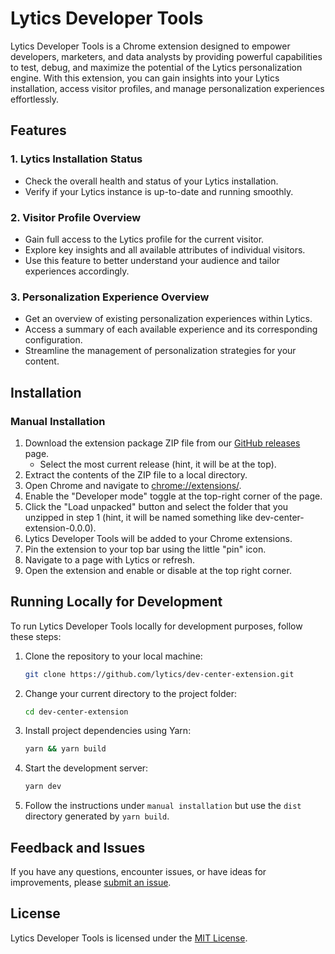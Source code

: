 # Lytics Developer Tools

<!-- ![Lytics Developer Tools Logo](https://example.com/lytics-developer-tools-logo.png) -->

Lytics Developer Tools is a Chrome extension designed to empower developers, marketers, and data analysts by providing powerful capabilities to test, debug, and maximize the potential of the Lytics personalization engine. With this extension, you can gain insights into your Lytics installation, access visitor profiles, and manage personalization experiences effortlessly.

## Features

### 1. Lytics Installation Status
- Check the overall health and status of your Lytics installation.
- Verify if your Lytics instance is up-to-date and running smoothly.

### 2. Visitor Profile Overview
- Gain full access to the Lytics profile for the current visitor.
- Explore key insights and all available attributes of individual visitors.
- Use this feature to better understand your audience and tailor experiences accordingly.

### 3. Personalization Experience Overview
- Get an overview of existing personalization experiences within Lytics.
- Access a summary of each available experience and its corresponding configuration.
- Streamline the management of personalization strategies for your content.

## Installation

<!-- ### Install via Chrome Web Store (coming soon)

1. Go to the [Chrome Web Store](https://chrome.google.com/webstore/detail/lytics-developer-tools) page for Lytics Developer Tools.
2. Click the "Add to Chrome" button to install the extension. -->

### Manual Installation

1. Download the extension package ZIP file from our [GitHub releases](https://github.com/lytics/dev-center-extension/releases) page.
   - Select the most current release (hint, it will be at the top). 
2. Extract the contents of the ZIP file to a local directory.
3. Open Chrome and navigate to [chrome://extensions/](chrome://extensions/).
4. Enable the "Developer mode" toggle at the top-right corner of the page.
5. Click the "Load unpacked" button and select the folder that you unzipped in step 1 (hint, it will be named something like dev-center-extension-0.0.0).
6. Lytics Developer Tools will be added to your Chrome extensions.
7. Pin the extension to your top bar using the little "pin" icon.
8. Navigate to a page with Lytics or refresh.
9. Open the extension and enable or disable at the top right corner.

## Running Locally for Development

To run Lytics Developer Tools locally for development purposes, follow these steps:

1. Clone the repository to your local machine:

    ```bash
    git clone https://github.com/lytics/dev-center-extension.git
    ```

2. Change your current directory to the project folder:

    ```bash
    cd dev-center-extension
    ```

3. Install project dependencies using Yarn:

    ```bash
    yarn && yarn build
    ```

4. Start the development server:

    ```bash
    yarn dev
    ```

5. Follow the instructions under `manual installation` but use the `dist` directory generated by `yarn build`.

## Feedback and Issues

If you have any questions, encounter issues, or have ideas for improvements, please [submit an issue](https://github.com/lytics/dev-center-extension/issues).

## License

Lytics Developer Tools is licensed under the [MIT License](https://github.com/lytics/dev-center-extension/blob/main/LICENSE).